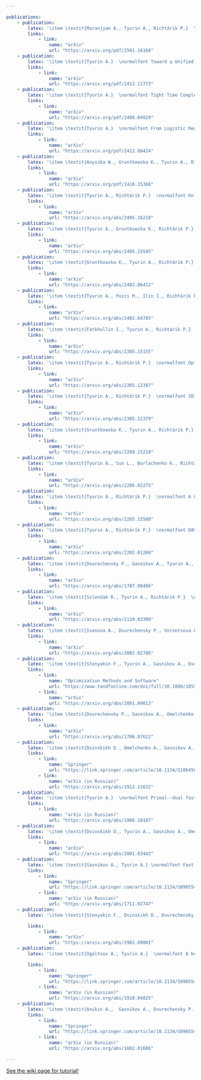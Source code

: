 ```yaml
---

publications:
    - publication:
        latex: '\item \textit{Maranjyan A., Tyurin A., Richtárik P.}  \normalfont Ringmaster ASGD: The First Asynchronous SGD with Optimal Time Complexity // In International Conference on Machine Learning. 2025. (ICML 2025)'
        links:
            - link: 
                name: "arXiv"
                url: "https://arxiv.org/pdf/2501.16168"
    - publication:
        latex: '\item \textit{Tyurin A.}  \normalfont Toward a Unified Theory of Gradient Descent under Generalized Smoothness //  In International Conference on Machine Learning. 2025. (ICML 2025)'
        links:
            - link: 
                name: "arXiv"
                url: "https://arxiv.org/pdf/2412.11773"
    - publication:
        latex: '\item \textit{Tyurin A.}  \normalfont Tight Time Complexities in Parallel Stochastic Optimization with Arbitrary Computation Dynamics // In International Conference on Learning Representations. 2025. (ICLR 2025)'
        links:
            - link: 
                name: "arXiv"
                url: "https://arxiv.org/pdf/2408.04929"
    - publication:
        latex: '\item \textit{Tyurin A.}  \normalfont From Logistic Regression to the Perceptron Algorithm: Exploring Gradient Descent with Large Step Sizes // In Association for the Advancement of Artificial Intelligence. 2025. (AAAI 2025)'
        links:
            - link: 
                name: "arXiv"
                url: "https://arxiv.org/pdf/2412.08424"
    - publication:
        latex: '\item \textit{Anyszka W., Gruntkowska K., Tyurin A., Richtárik P.}  \normalfont Tighter Performance Theory of FedExProx // arXiv:2410.15368'
        links:
            - link: 
                name: "arXiv"
                url: "https://arxiv.org/pdf/2410.15368"
    - publication:
        latex: '\item \textit{Tyurin A., Richtárik P.}  \normalfont On the Optimal Time Complexities in Decentralized Stochastic Asynchronous Optimization // In Advances in Neural Information Processing Systems 37 (NeurIPS 2024)'
        links:
            - link: 
                name: "arXiv"
                url: "https://arxiv.org/abs/2405.16218"
    - publication:
        latex: '\item \textit{Tyurin A., Gruntkowska K., Richtárik P.}  \normalfont Freya PAGE: First Optimal Time Complexity for Large-Scale Nonconvex Finite-Sum Optimization with Heterogeneous Asynchronous Computations // In Advances in Neural Information Processing Systems 37 (NeurIPS 2024)'
        links:
            - link: 
                name: "arXiv"
                url: "https://arxiv.org/abs/2405.15545"
    - publication:
        latex: '\item \textit{Gruntkowska K., Tyurin A., Richtárik P.}  \normalfont Improving the Worst-Case Bidirectional Communication Complexity for Nonconvex Distributed Optimization under Function Similarity // In Advances in Neural Information Processing Systems 37 (NeurIPS 2024)'
        links:
            - link: 
                name: "arXiv"
                url: "https://arxiv.org/abs/2402.06412"
    - publication:
        latex: '\item \textit{Tyurin A., Pozzi M., Ilin I., Richtárik P.}  \normalfont Shadowheart SGD: Distributed Asynchronous SGD with Optimal Time Complexity Under Arbitrary Computation and Communication Heterogeneity // In Advances in Neural Information Processing Systems 37 (NeurIPS 2024)'
        links:
            - link: 
                name: "arXiv"
                url: "https://arxiv.org/abs/2402.04785"
    - publication:
        latex: '\item \textit{Fatkhullin I., Tyurin A., Richtárik P.}  \normalfont Momentum Provably Improves Error Feedback! // In Advances in Neural Information Processing Systems 36 (NeurIPS 2023)'
        links:
            - link: 
                name: "arXiv"
                url: "https://arxiv.org/abs/2305.15155"
    - publication:
        latex: '\item \textit{Tyurin A., Richtárik P.}  \normalfont Optimal Time Complexities of Parallel Stochastic Optimization Methods Under a Fixed Computation Model // In Advances in Neural Information Processing Systems 36 (NeurIPS 2023)'
        links:
            - link: 
                name: "arXiv"
                url: "https://arxiv.org/abs/2305.12387"
    - publication:
        latex: '\item \textit{Tyurin A., Richtárik P.}  \normalfont 2Direction: Theoretically Faster Distributed Training with Bidirectional Communication Compression // In Advances in Neural Information Processing Systems 36 (NeurIPS 2023)'
        links:
            - link: 
                name: "arXiv"
                url: "https://arxiv.org/abs/2305.12379"
    - publication:
        latex: '\item \textit{Gruntkowska K., Tyurin A., Richtárik P.}  \normalfont EF21-P and Friends: Improved Theoretical Communication Complexity for Distributed Optimization with Bidirectional Compression // In International Conference on Machine Learning. 2023. (ICML 2023)'
        links:
            - link: 
                name: "arXiv"
                url: "https://arxiv.org/abs/2209.15218"
    - publication:
        latex: '\item \textit{Tyurin A., Sun L., Burlachenko K., Richtárik P.}  \normalfont Sharper Rates and Flexible Framework for Nonconvex SGD with Client and Data Sampling // Transactions on Machine Learning Research. 2023. (TMLR 2023)'
        links:
            - link: 
                name: "arXiv"
                url: "https://arxiv.org/abs/2206.02275"
    - publication:
        latex: '\item \textit{Tyurin A., Richtárik P.}  \normalfont A Computation and Communication Efficient Method for Distributed Nonconvex Problems in the Partial Participation Setting // In Advances in Neural Information Processing Systems 36 (NeurIPS 2023)'
        links:
            - link: 
                name: "arXiv"
                url: "https://arxiv.org/abs/2205.15580"
    - publication:
        latex: '\item \textit{Tyurin A., Richtárik P.}  \normalfont DASHA: Distributed nonconvex optimization with communication compression, optimal oracle complexity, and no client synchronization // In International Conference on Learning Representations. 2023. (ICLR 2023) (notable-top-\25%)'
        links:
            - link: 
                name: "arXiv"
                url: "https://arxiv.org/abs/2202.01268"
    - publication:
        latex: '\item \textit{Dvurechensky P., Gasnikov A., Tyurin A., Zholobov V.}  \normalfont Unifying Framework for Accelerated Randomized Methods in Convex Optimization // In Foundations of Modern Statistics, 2023'
        links:
            - link: 
                name: "arXiv"
                url: "https://arxiv.org/abs/1707.08486"
    - publication:
        latex: '\item \textit{Szlendak R., Tyurin A., Richtárik P.}  \normalfont Permutation Compressors for Provably Faster Distributed Nonconvex Optimization // In International Conference on Learning Representations. 2022. (ICLR 2022)'
        links:
            - link: 
                name: "arXiv"
                url: "https://arxiv.org/abs/2110.03300"
    - publication:
        latex: '\item \textit{Ivanova A., Dvurechensky P., Vorontsova E., Pasechnyuk D., Gasnikov A., Dvinskikh D., Tyurin A.}  \normalfont Oracle complexity separation in convex optimization // Journal of Optimization Theory and Applications. 2022.'
        links:
            - link: 
                name: "arXiv"
                url: "https://arxiv.org/abs/2002.02706"
    - publication:
        latex: '\item \textit{Stonyakin F., Tyurin A., Gasnikov A., Dvurechensky P., Agafonov A., Dvinskikh D., Alkousa M., Pasechnyuk D., Artamonov S., Piskunova V.}  \normalfont Inexact model: a framework for optimization and variational inequalities // Optimization Methods and Software. 2021. P. 1-47.'
        links:
            - link: 
                name: "Optimization Methods and Software"
                url: "https://www.tandfonline.com/doi/full/10.1080/10556788.2021.1924714"
            - link: 
                name: "arXiv"
                url: "https://arxiv.org/abs/2001.09013"
    - publication:
        latex: '\item \textit{Dvurechensky P., Gasnikov A., Omelchenko A., Tyurin A.}  \normalfont A stable alternative to Sinkhorn’s algorithm for regularized optimal transport // Lecture Notes in Computer Science. 2020. V. 12095. P. 406-423.'
        links:
            - link: 
                name: "arXiv"
                url: "https://arxiv.org/abs/1706.07622"
    - publication:
        latex: '\item \textit{Dvinskikh D., Omelchenko A., Gasnikov A., Tyurin A.} \normalfont Accelerated gradient sliding for minimizing the sum of functions // Doklady Mathematics. 2020. V. 101. N. 3. P. 244-246.'
        links:
            - link: 
                name: "Springer"
                url: "https://link.springer.com/article/10.1134/S1064562420030084"
            - link: 
                name: "arXiv (in Russian)"
                url: "https://arxiv.org/abs/1912.11632"
    - publication:
        latex: '\item \textit{Tyurin A.}  \normalfont Primal--dual fast gradient method with a model // Computer Research and Modeling. 2020. V. 12, N. 2. P. 263--274. (in russian)'
        links:
            - link: 
                name: "arXiv (in Russian)"
                url: "https://arxiv.org/abs/1906.10107"
    - publication:
        latex: '\item \textit{Dvinskikh D., Tyurin A., Gasnikov A., Omelchenko S.} \normalfont Accelerated and nonaccelerated stochastic gradient descent with model conception // Mathematical Notes. 2020. V. 108. N. 4. P. 511--522 (main co-author).'
        links:
            - link: 
                name: "arXiv"
                url: "https://arxiv.org/abs/2001.03443"
    - publication:
        latex: '\item \textit{Gasnikov A., Tyurin A.} \normalfont Fast gradient descent for convex minimization problems with an oracle producing a (delta, L)-model of function at the requested point   // Computational Mathematics and Mathematical Physics. 2019. V. 59. N. 7. P. 1085--1097. (main co-author; alphabetical order).'
        links:
            - link: 
                name: "Springer"
                url: "https://link.springer.com/article/10.1134/S0965542519070078"
            - link: 
                name: "arXiv (in Russian)"
                url: "https://arxiv.org/abs/1711.02747"
    - publication:
        latex: '\item \textit{Stonyakin F., Dvinskikh D., Dvurechensky P., Kroshnin A., Kuznetsova O., Agafonov A., Gasnikov A., Tyurin A., Uribe C., Pasechnyuk D., Artamonov S.} \normalfont Gradient methods for problems with inexact model of the objective // Lecture Notes in Computer Science. 2019. V. 11548. P. 97--114.'

        links:
            - link: 
                name: "arXiv"
                url: "https://arxiv.org/abs/1902.09001"
    - publication:
        latex: '\item \textit{Ogaltsov A., Tyurin A.}  \normalfont A heuristic adaptive fast gradient method in stochastic optimization problems // Computational Mathematics and Mathematical Physics. 2019. V. 60. N. 7. P. 1108--1115 (main co-author, alphabetical order).'

        links:
            - link: 
                name: "Springer"
                url: "https://link.springer.com/article/10.1134/S0965542520070088"
            - link: 
                name: "arXiv (in Russian)"
                url: "https://arxiv.org/abs/1910.04825"
    - publication:
        latex: '\item \textit{Anikin A.,  Gasnikov A., Dvurechensky P., Tyurin A., Chernov A.} \normalfont Dual approaches to the minimization of strongly convex functionals with a simple structure under affine constraints // Computational Mathematics and Mathematical Physics. 2017. V. 57. N. 8. P. 1262--1276.'
        links:
            - link: 
                name: "Springer"
                url: "https://link.springer.com/article/10.1134/S0965542517080048"
            - link: 
                name: "arXiv (in Russian)"
                url: "https://arxiv.org/abs/1602.01686"

---
```



[See the wiki page for tutorial!](https://github.com/hadisinaee/avicenna/wiki)